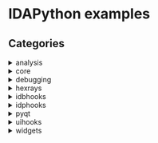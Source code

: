 # IDAPython examples

## Categories
<details>
  <summary>analysis</summary>
  <details>
    <summary>*dump_func_info*: </summary>

### Source code
<a href="https://github.com/idapython/src/blob/master/examples/analysis/dump_func_info.py">analysis/dump_func_info.py</a>

### Category
analysis

### Summary


### Description


### Keywords

### Uses
* ida_funcs.FUNC_FRAME
* ida_funcs.FUNC_LUMINA
* ida_funcs.FUNC_THUNK
* ida_funcs.get_fchunk
* ida_funcs.is_func_entry
* ida_funcs.is_func_tail
* ida_kernwin.get_screen_ea

### See also

  </details>
</details>
<details>
  <summary>core</summary>
  <details>
    <summary>*actions*: </summary>

### Source code
<a href="https://github.com/idapython/src/blob/master/examples/core/actions.py">core/actions.py</a>

### Category
core

### Summary


### Description


### Keywords

### Uses
* ida_kernwin.AST_DISABLE_FOR_WIDGET
* ida_kernwin.AST_ENABLE_FOR_WIDGET
* ida_kernwin.BWN_DISASM
* ida_kernwin.SETMENU_APP
* ida_kernwin.UI_Hooks
* ida_kernwin.action_desc_t
* ida_kernwin.action_handler_t
* ida_kernwin.attach_action_to_menu
* ida_kernwin.attach_action_to_popup
* ida_kernwin.attach_action_to_toolbar
* ida_kernwin.get_widget_type
* ida_kernwin.load_custom_icon
* ida_kernwin.register_action
* ida_kernwin.unregister_action

### See also

  </details>
  <details>
    <summary>*add_hotkey*: </summary>

### Source code
<a href="https://github.com/idapython/src/blob/master/examples/core/add_hotkey.py">core/add_hotkey.py</a>

### Category
core

### Summary


### Description


### Keywords

### Uses
* ida_kernwin.add_hotkey
* ida_kernwin.del_hotkey

### See also

  </details>
  <details>
    <summary>*add_idc_hotkey*: </summary>

### Source code
<a href="https://github.com/idapython/src/blob/master/examples/core/add_idc_hotkey.py">core/add_idc_hotkey.py</a>

### Category
core

### Summary


### Description


### Keywords

### Uses
* ida_expr.compile_idc_text
* ida_kernwin.add_idc_hotkey

### See also

  </details>
  <details>
    <summary>*auto_instantiate_widget_plugin*: </summary>

### Source code
<a href="https://github.com/idapython/src/blob/master/examples/core/auto_instantiate_widget_plugin.py">core/auto_instantiate_widget_plugin.py</a>

### Category
core

### Summary


### Description


### Keywords

### Uses
* ida_idaapi.plugin_t
* ida_kernwin.AST_ENABLE_ALWAYS
* ida_kernwin.SETMENU_APP
* ida_kernwin.UI_Hooks
* ida_kernwin.action_desc_t
* ida_kernwin.action_handler_t
* ida_kernwin.attach_action_to_menu
* ida_kernwin.find_widget
* ida_kernwin.register_action
* ida_kernwin.simplecustviewer_t
* ida_kernwin.simplecustviewer_t.Create

### See also

  </details>
  <details>
    <summary>*colorize_region*: </summary>

### Source code
<a href="https://github.com/idapython/src/blob/master/examples/core/colorize_region.py">core/colorize_region.py</a>

### Category
core

### Summary


### Description


### Keywords

### Uses

### See also

  </details>
  <details>
    <summary>*create_structure_programmatically*: </summary>

### Source code
<a href="https://github.com/idapython/src/blob/master/examples/core/create_structure_programmatically.py">core/create_structure_programmatically.py</a>

### Category
core

### Summary


### Description


### Keywords

### Uses
* ida_bytes.FF_BYTE
* ida_bytes.FF_DATA
* ida_bytes.FF_DOUBLE
* ida_bytes.FF_DWORD
* ida_bytes.FF_FLOAT
* ida_bytes.FF_OWORD
* ida_bytes.FF_PACKREAL
* ida_bytes.FF_QWORD
* ida_bytes.FF_STRLIT
* ida_bytes.FF_STRUCT
* ida_bytes.FF_TBYTE
* ida_bytes.FF_WORD
* ida_bytes.off_flag
* ida_bytes.stroff_flag
* ida_idaapi.BADADDR
* ida_nalt.STRTYPE_C
* ida_struct.add_struc
* ida_struct.get_struc_id
* ida_struct.get_struc_size
* idc.add_struc
* idc.add_struc_member
* idc.del_struc
* idc.set_member_type

### See also

  </details>
  <details>
    <summary>*custom_cli*: </summary>

### Source code
<a href="https://github.com/idapython/src/blob/master/examples/core/custom_cli.py">core/custom_cli.py</a>

### Category
core

### Summary


### Description


### Keywords

### Uses
* ida_idaapi.NW_CLOSEIDB
* ida_idaapi.NW_OPENIDB
* ida_idaapi.NW_REMOVE
* ida_idaapi.NW_TERMIDA
* ida_idaapi.notify_when
* ida_kernwin.cli_t

### See also

  </details>
  <details>
    <summary>*custom_data_types_and_formats*: </summary>

### Source code
<a href="https://github.com/idapython/src/blob/master/examples/core/custom_data_types_and_formats.py">core/custom_data_types_and_formats.py</a>

### Category
core

### Summary


### Description


### Keywords

### Uses
* ida_bytes.data_format_t
* ida_bytes.data_type_t
* ida_bytes.find_custom_data_type
* ida_bytes.get_byte
* ida_bytes.register_data_types_and_formats
* ida_bytes.unregister_data_types_and_formats
* ida_idaapi.NW_CLOSEIDB
* ida_idaapi.NW_OPENIDB
* ida_idaapi.NW_REMOVE
* ida_idaapi.NW_TERMIDA
* ida_idaapi.notify_when
* ida_idaapi.struct_unpack
* ida_lines.COLSTR
* ida_lines.SCOLOR_IMPNAME
* ida_lines.SCOLOR_INSN
* ida_lines.SCOLOR_NUMBER
* ida_lines.SCOLOR_REG
* ida_nalt.get_input_file_path
* ida_netnode.netnode
* ida_struct.is_member_id

### See also

  </details>
  <details>
    <summary>*dump_extra_comments*: </summary>

### Source code
<a href="https://github.com/idapython/src/blob/master/examples/core/dump_extra_comments.py">core/dump_extra_comments.py</a>

### Category
core

### Summary


### Description


### Keywords

### Uses
* ida_kernwin.AST_DISABLE_FOR_WIDGET
* ida_kernwin.AST_ENABLE_FOR_WIDGET
* ida_kernwin.BWN_DISASM
* ida_kernwin.action_desc_t
* ida_kernwin.action_handler_t
* ida_kernwin.attach_action_to_popup
* ida_kernwin.find_widget
* ida_kernwin.get_screen_ea
* ida_kernwin.register_action
* ida_kernwin.unregister_action
* ida_lines.E_NEXT
* ida_lines.E_PREV
* ida_lines.get_extra_cmt
* ida_view

### See also

  </details>
  <details>
    <summary>*dump_flowchart*: </summary>

### Source code
<a href="https://github.com/idapython/src/blob/master/examples/core/dump_flowchart.py">core/dump_flowchart.py</a>

### Category
core

### Summary


### Description


### Keywords

### Uses
* ida_funcs.get_func
* ida_gdl.FlowChart
* ida_gdl.qflow_chart_t
* ida_kernwin.get_screen_ea

### See also

  </details>
  <details>
    <summary>*extend_idc*: </summary>

### Source code
<a href="https://github.com/idapython/src/blob/master/examples/core/extend_idc.py">core/extend_idc.py</a>

### Category
core

### Summary


### Description


### Keywords

### Uses
* ida_expr.VT_LONG
* ida_expr.add_idc_func

### See also

  </details>
  <details>
    <summary>*idapythonrc*: </summary>

### Source code
<a href="https://github.com/idapython/src/blob/master/examples/core/idapythonrc.py">core/idapythonrc.py</a>

### Category
core

### Summary


### Description


### Keywords

### Uses

### See also

  </details>
  <details>
    <summary>*install_user_defined_prefix*: </summary>

### Source code
<a href="https://github.com/idapython/src/blob/master/examples/core/install_user_defined_prefix.py">core/install_user_defined_prefix.py</a>

### Category
core

### Summary


### Description


### Keywords

### Uses
* ida_idaapi.PLUGIN_KEEP
* ida_idaapi.plugin_t
* ida_lines.SCOLOR_INV
* ida_lines.user_defined_prefix_t

### See also

  </details>
  <details>
    <summary>*list_imports*: </summary>

### Source code
<a href="https://github.com/idapython/src/blob/master/examples/core/list_imports.py">core/list_imports.py</a>

### Category
core

### Summary


### Description


### Keywords

### Uses
* ida_nalt.enum_import_names
* ida_nalt.get_import_module_name
* ida_nalt.get_import_module_qty

### See also

  </details>
  <details>
    <summary>*list_patched_bytes*: </summary>

### Source code
<a href="https://github.com/idapython/src/blob/master/examples/core/list_patched_bytes.py">core/list_patched_bytes.py</a>

### Category
core

### Summary


### Description


### Keywords

### Uses
* ida_bytes.visit_patched_bytes
* ida_idaapi.BADADDR

### See also

  </details>
  <details>
    <summary>*list_problems*: </summary>

### Source code
<a href="https://github.com/idapython/src/blob/master/examples/core/list_problems.py">core/list_problems.py</a>

### Category
core

### Summary


### Description


### Keywords

### Uses
* ida_ida.inf_get_min_ea
* ida_idaapi.BADADDR
* ida_problems.PR_ATTN
* ida_problems.PR_BADSTACK
* ida_problems.PR_COLLISION
* ida_problems.PR_DECIMP
* ida_problems.PR_DISASM
* ida_problems.PR_FINAL
* ida_problems.PR_HEAD
* ida_problems.PR_ILLADDR
* ida_problems.PR_JUMP
* ida_problems.PR_MANYLINES
* ida_problems.PR_NOBASE
* ida_problems.PR_NOCMT
* ida_problems.PR_NOFOP
* ida_problems.PR_NONAME
* ida_problems.PR_NOXREFS
* ida_problems.PR_ROLLED
* ida_problems.get_problem
* ida_problems.get_problem_name

### See also

  </details>
  <details>
    <summary>*list_segment_functions*: </summary>

### Source code
<a href="https://github.com/idapython/src/blob/master/examples/core/list_segment_functions.py">core/list_segment_functions.py</a>

### Category
core

### Summary


### Description


### Keywords

### Uses
* ida_funcs.get_func
* ida_funcs.get_func_name
* ida_funcs.get_next_func
* ida_idaapi.BADADDR
* ida_kernwin.get_screen_ea
* ida_segment.getseg
* ida_xref.get_first_cref_to
* ida_xref.get_next_cref_to

### See also

  </details>
  <details>
    <summary>*list_segment_functions_using_idautils*: </summary>

### Source code
<a href="https://github.com/idapython/src/blob/master/examples/core/list_segment_functions_using_idautils.py">core/list_segment_functions_using_idautils.py</a>

### Category
core

### Summary


### Description


### Keywords

### Uses
* ida_funcs.get_func_name
* ida_idaapi.BADADDR
* ida_kernwin.get_screen_ea
* ida_segment.getseg
* idautils.CodeRefsTo
* idautils.Functions

### See also

  </details>
  <details>
    <summary>*list_stkvar_xrefs*: </summary>

### Source code
<a href="https://github.com/idapython/src/blob/master/examples/core/list_stkvar_xrefs.py">core/list_stkvar_xrefs.py</a>

### Category
core

### Summary


### Description


### Keywords

### Uses
* ida_bytes.get_flags
* ida_bytes.is_stkvar
* ida_frame.calc_stkvar_struc_offset
* ida_frame.get_frame
* ida_funcs.func_item_iterator_t
* ida_funcs.get_func
* ida_ida.UA_MAXOP
* ida_kernwin.AST_DISABLE_FOR_WIDGET
* ida_kernwin.AST_ENABLE_FOR_WIDGET
* ida_kernwin.BWN_DISASM
* ida_kernwin.action_desc_t
* ida_kernwin.action_handler_t
* ida_kernwin.get_current_viewer
* ida_kernwin.get_highlight
* ida_kernwin.get_screen_ea
* ida_kernwin.register_action
* ida_struct.get_member_by_name
* ida_struct.get_struc
* ida_ua.decode_insn
* ida_ua.insn_t

### See also

  </details>
  <details>
    <summary>*list_strings*: </summary>

### Source code
<a href="https://github.com/idapython/src/blob/master/examples/core/list_strings.py">core/list_strings.py</a>

### Category
core

### Summary


### Description


### Keywords

### Uses
* idautils.Strings

### See also

  </details>
  <details>
    <summary>*produce_c_file*: </summary>

### Source code
<a href="https://github.com/idapython/src/blob/master/examples/core/produce_c_file.py">core/produce_c_file.py</a>

### Category
core

### Summary


### Description


### Keywords

### Uses
* ida_auto.auto_wait
* ida_hexrays.VDRUN_MAYSTOP
* ida_hexrays.VDRUN_NEWFILE
* ida_hexrays.VDRUN_SILENT
* ida_hexrays.decompile_many
* ida_loader.PATH_TYPE_IDB
* ida_loader.get_path
* ida_pro.qexit

### See also

  </details>
  <details>
    <summary>*produce_lst_file*: </summary>

### Source code
<a href="https://github.com/idapython/src/blob/master/examples/core/produce_lst_file.py">core/produce_lst_file.py</a>

### Category
core

### Summary


### Description


### Keywords

### Uses
* ida_auto.auto_wait
* ida_fpro.qfile_t
* ida_ida.inf_get_max_ea
* ida_ida.inf_get_min_ea
* ida_loader.OFILE_LST
* ida_loader.PATH_TYPE_IDB
* ida_loader.gen_file
* ida_loader.get_path
* ida_pro.qexit

### See also

  </details>
  <details>
    <summary>*register_timer*: </summary>

### Source code
<a href="https://github.com/idapython/src/blob/master/examples/core/register_timer.py">core/register_timer.py</a>

### Category
core

### Summary


### Description


### Keywords

### Uses
* ida_kernwin.register_timer

### See also

  </details>
  <details>
    <summary>*trigger_actions_programmatically*: </summary>

### Source code
<a href="https://github.com/idapython/src/blob/master/examples/core/trigger_actions_programmatically.py">core/trigger_actions_programmatically.py</a>

### Category
core

### Summary


### Description


### Keywords

### Uses
* ida_kernwin.ask_yn
* ida_kernwin.execute_ui_requests
* ida_kernwin.msg
* ida_kernwin.process_ui_action

### See also

  </details>
</details>
<details>
  <summary>debugging</summary>
  <details>
    <summary>*automatic_steps*: </summary>

### Source code
<a href="https://github.com/idapython/src/blob/master/examples/debugging/dbghooks/automatic_steps.py">debugging/dbghooks/automatic_steps.py</a>

### Category
debugging

### Summary


### Description


### Keywords

### Uses
* ida_dbg.DBG_Hooks
* ida_dbg.get_reg_val
* ida_dbg.request_exit_process
* ida_dbg.request_run_to
* ida_dbg.request_step_over
* ida_dbg.run_requests
* ida_ida.inf_get_start_ip
* ida_idaapi.BADADDR
* ida_lines.generate_disasm_line
* ida_lines.tag_remove

### See also

  </details>
  <details>
    <summary>*dbg_trace*: </summary>

### Source code
<a href="https://github.com/idapython/src/blob/master/examples/debugging/dbghooks/dbg_trace.py">debugging/dbghooks/dbg_trace.py</a>

### Category
debugging

### Summary


### Description


### Keywords

### Uses
* GENDSM_FORCE_CODE
* GENDSM_REMOVE_TAGS
* NN_call
* NN_callfi
* NN_callni
* generate_disasm_line
* ida_dbg.DBG_Hooks
* ida_dbg.ST_OVER_DEBUG_SEG
* ida_dbg.ST_OVER_LIB_FUNC
* ida_dbg.enable_step_trace
* ida_dbg.get_process_state
* ida_dbg.get_reg_val
* ida_dbg.get_step_trace_options
* ida_dbg.load_debugger
* ida_dbg.refresh_debugger_memory
* ida_dbg.request_continue_process
* ida_dbg.request_enable_step_trace
* ida_dbg.request_set_step_trace_options
* ida_dbg.run_requests
* ida_dbg.run_to
* ida_dbg.set_step_trace_options
* ida_dbg.wait_for_next_event
* ida_ida.f_ELF
* ida_ida.f_MACHO
* ida_ida.f_PE
* ida_ida.inf_get_filetype
* ida_ida.inf_get_max_ea
* ida_ida.inf_get_min_ea
* ida_ida.inf_get_start_ip
* ida_pro.qexit
* ida_ua.decode_insn
* ida_ua.insn_t
* idc.ARGV

### See also

  </details>
  <details>
    <summary>*registers_context_menu*: </summary>

### Source code
<a href="https://github.com/idapython/src/blob/master/examples/debugging/misc/registers_context_menu.py">debugging/misc/registers_context_menu.py</a>

### Category
debugging

### Summary


### Description


### Keywords

### Uses
* ida_dbg.get_dbg_reg_info
* ida_dbg.get_reg_val
* ida_idd.register_info_t
* ida_kernwin.AST_DISABLE_FOR_WIDGET
* ida_kernwin.AST_ENABLE_FOR_WIDGET
* ida_kernwin.BWN_CPUREGS
* ida_kernwin.UI_Hooks
* ida_kernwin.action_desc_t
* ida_kernwin.action_handler_t
* ida_kernwin.attach_action_to_popup
* ida_kernwin.get_widget_type
* ida_kernwin.register_action
* ida_ua.dt_byte
* ida_ua.dt_dword
* ida_ua.dt_qword
* ida_ua.dt_word

### See also

  </details>
  <details>
    <summary>*show_debug_names*: </summary>

### Source code
<a href="https://github.com/idapython/src/blob/master/examples/debugging/show_debug_names.py">debugging/show_debug_names.py</a>

### Category
debugging

### Summary


### Description


### Keywords

### Uses
* ida_dbg.get_process_state
* ida_dbg.is_debugger_on
* ida_ida.inf_get_max_ea
* ida_ida.inf_get_min_ea
* ida_name.get_debug_names

### See also

  </details>
  <details>
    <summary>*simple_appcall_common*: </summary>

### Source code
<a href="https://github.com/idapython/src/blob/master/examples/debugging/appcall/simple_appcall_common.py">debugging/appcall/simple_appcall_common.py</a>

### Category
debugging

### Summary


### Description


### Keywords

### Uses
* ida_dbg.DBG_Hooks
* ida_dbg.run_to
* ida_idaapi.BADADDR
* ida_idd.Appcall
* ida_idd.Appcall.byref
* ida_idd.Appcall.int64
* ida_kernwin.get_screen_ea
* ida_name.get_name_ea
* ida_name.set_name
* ida_typeinf.apply_cdecl

### See also

  </details>
  <details>
    <summary>*simple_appcall_linux*: </summary>

### Source code
<a href="https://github.com/idapython/src/blob/master/examples/debugging/appcall/simple_appcall_linux.py">debugging/appcall/simple_appcall_linux.py</a>

### Category
debugging

### Summary


### Description


### Keywords

### Uses

### See also

  </details>
  <details>
    <summary>*simple_appcall_win*: </summary>

### Source code
<a href="https://github.com/idapython/src/blob/master/examples/debugging/appcall/simple_appcall_win.py">debugging/appcall/simple_appcall_win.py</a>

### Category
debugging

### Summary


### Description


### Keywords

### Uses
* ida_ida.inf_is_64bit

### See also

  </details>
</details>
<details>
  <summary>hexrays</summary>
  <details>
    <summary>*decompile_entry_points*: </summary>

### Source code
<a href="https://github.com/idapython/src/blob/master/examples/hexrays/decompile_entry_points.py">hexrays/decompile_entry_points.py</a>

### Category
hexrays

### Summary


### Description


### Keywords

### Uses
* ida_auto.auto_wait
* ida_entry.get_entry
* ida_entry.get_entry_ordinal
* ida_entry.get_entry_qty
* ida_hexrays.decompile
* ida_hexrays.init_hexrays_plugin
* ida_ida.cvar.inf.is_64bit
* ida_idp.PLFM_386
* ida_idp.PLFM_ARM
* ida_idp.PLFM_MIPS
* ida_idp.PLFM_PPC
* ida_idp.ph.id
* ida_loader.load_plugin

### See also

  </details>
  <details>
    <summary>*vds1*: </summary>

### Source code
<a href="https://github.com/idapython/src/blob/master/examples/hexrays/vds1.py">hexrays/vds1.py</a>

### Category
hexrays

### Summary


### Description


### Keywords

### Uses
* ida_funcs.get_func
* ida_hexrays.decompile
* ida_hexrays.get_hexrays_version
* ida_hexrays.init_hexrays_plugin
* ida_kernwin.get_screen_ea
* ida_lines.tag_remove

### See also

  </details>
  <details>
    <summary>*vds10*: </summary>

### Source code
<a href="https://github.com/idapython/src/blob/master/examples/hexrays/vds10.py">hexrays/vds10.py</a>

### Category
hexrays

### Summary


### Description


### Keywords

### Uses
* ida_bytes.get_cmt
* ida_hexrays.init_hexrays_plugin
* ida_hexrays.mop_str
* ida_hexrays.optinsn_t
* ida_idaapi.PLUGIN_HIDE
* ida_idaapi.PLUGIN_KEEP
* ida_idaapi.plugin_t
* ida_typeinf.STI_PCCHAR
* ida_typeinf.tinfo_t.get_stock

### See also

  </details>
  <details>
    <summary>*vds11*: </summary>

### Source code
<a href="https://github.com/idapython/src/blob/master/examples/hexrays/vds11.py">hexrays/vds11.py</a>

### Category
hexrays

### Summary


### Description


### Keywords

### Uses
* ida_hexrays.getf_reginsn
* ida_hexrays.init_hexrays_plugin
* ida_hexrays.m_goto
* ida_hexrays.optblock_t
* ida_idaapi.PLUGIN_HIDE
* ida_idaapi.PLUGIN_KEEP
* ida_idaapi.plugin_t

### See also

  </details>
  <details>
    <summary>*vds12*: </summary>

### Source code
<a href="https://github.com/idapython/src/blob/master/examples/hexrays/vds12.py">hexrays/vds12.py</a>

### Category
hexrays

### Summary


### Description


### Keywords

### Uses
* ida_bytes.get_flags
* ida_bytes.is_code
* ida_funcs.get_func
* ida_hexrays.ACFL_GUESS
* ida_hexrays.DECOMP_NO_CACHE
* ida_hexrays.DECOMP_WARNINGS
* ida_hexrays.GCO_DEF
* ida_hexrays.GCO_USE
* ida_hexrays.GC_REGS_AND_STKVARS
* ida_hexrays.MERR_OK
* ida_hexrays.MMAT_PREOPTIMIZED
* ida_hexrays.MUST_ACCESS
* ida_hexrays.gco_info_t
* ida_hexrays.gen_microcode
* ida_hexrays.get_current_operand
* ida_hexrays.get_merror_desc
* ida_hexrays.hexrays_failure_t
* ida_hexrays.init_hexrays_plugin
* ida_hexrays.mba_ranges_t
* ida_hexrays.mlist_t
* ida_hexrays.op_parent_info_t
* ida_hexrays.voff_t
* ida_kernwin.Choose
* ida_kernwin.get_screen_ea
* ida_kernwin.jumpto
* ida_kernwin.warning
* ida_lines.GENDSM_REMOVE_TAGS
* ida_lines.generate_disasm_line
* ida_pro.eavec_t

### See also

  </details>
  <details>
    <summary>*vds13*: </summary>

### Source code
<a href="https://github.com/idapython/src/blob/master/examples/hexrays/vds13.py">hexrays/vds13.py</a>

### Category
hexrays

### Summary


### Description


### Keywords

### Uses
* ida_bytes.get_flags
* ida_bytes.is_code
* ida_hexrays.DECOMP_WARNINGS
* ida_hexrays.gen_microcode
* ida_hexrays.hexrays_failure_t
* ida_hexrays.init_hexrays_plugin
* ida_hexrays.mba_ranges_t
* ida_hexrays.vd_printer_t
* ida_kernwin.read_range_selection
* ida_kernwin.warning
* ida_range.range_t

### See also

  </details>
  <details>
    <summary>*vds17*: </summary>

### Source code
<a href="https://github.com/idapython/src/blob/master/examples/hexrays/vds17.py">hexrays/vds17.py</a>

### Category
hexrays

### Summary


### Description


### Keywords

### Uses
* ida_hexrays.USE_KEYBOARD
* ida_hexrays.cot_add
* ida_hexrays.cot_cast
* ida_hexrays.cot_memptr
* ida_hexrays.cot_memref
* ida_hexrays.cot_num
* ida_hexrays.cot_ref
* ida_hexrays.get_hexrays_version
* ida_hexrays.get_widget_vdui
* ida_hexrays.init_hexrays_plugin
* ida_hexrays.select_udt_by_offset
* ida_hexrays.ui_stroff_applicator_t
* ida_hexrays.ui_stroff_ops_t
* ida_idaapi.BADADDR
* ida_idaapi.PLUGIN_HIDE
* ida_idaapi.PLUGIN_KEEP
* ida_idaapi.plugin_t
* ida_kernwin.AST_DISABLE_FOR_WIDGET
* ida_kernwin.AST_ENABLE_FOR_WIDGET
* ida_kernwin.BWN_PSEUDOCODE
* ida_kernwin.action_desc_t
* ida_kernwin.action_handler_t
* ida_kernwin.get_custom_viewer_curline
* ida_kernwin.msg
* ida_kernwin.register_action
* ida_kernwin.warning
* ida_lines.tag_remove
* ida_typeinf.PRTYPE_1LINE
* ida_typeinf.print_tinfo
* ida_typeinf.remove_pointer

### See also

  </details>
  <details>
    <summary>*vds19*: </summary>

### Source code
<a href="https://github.com/idapython/src/blob/master/examples/hexrays/vds19.py">hexrays/vds19.py</a>

### Category
hexrays

### Summary


### Description


### Keywords

### Uses
* ida_hexrays.init_hexrays_plugin
* ida_hexrays.m_bnot
* ida_hexrays.m_mov
* ida_hexrays.m_or
* ida_hexrays.minsn_visitor_t
* ida_hexrays.mop_t
* ida_hexrays.optinsn_t
* ida_idaapi.PLUGIN_HIDE
* ida_idaapi.PLUGIN_KEEP
* ida_idaapi.plugin_t

### See also

  </details>
  <details>
    <summary>*vds3*: </summary>

### Source code
<a href="https://github.com/idapython/src/blob/master/examples/hexrays/vds3.py">hexrays/vds3.py</a>

### Category
hexrays

### Summary


### Description


### Keywords

### Uses
* ida_hexrays.CMAT_FINAL
* ida_hexrays.CV_FAST
* ida_hexrays.CV_INSNS
* ida_hexrays.Hexrays_Hooks
* ida_hexrays.ITP_ELSE
* ida_hexrays.USE_KEYBOARD
* ida_hexrays.VDI_TAIL
* ida_hexrays.cexpr_t
* ida_hexrays.cit_if
* ida_hexrays.ctree_visitor_t
* ida_hexrays.get_widget_vdui
* ida_hexrays.init_hexrays_plugin
* ida_hexrays.lnot
* ida_hexrays.qswap
* ida_idaapi.PLUGIN_HIDE
* ida_idaapi.PLUGIN_KEEP
* ida_idaapi.plugin_t
* ida_kernwin.AST_DISABLE_FOR_WIDGET
* ida_kernwin.AST_ENABLE_FOR_WIDGET
* ida_kernwin.BWN_PSEUDOCODE
* ida_kernwin.action_desc_t
* ida_kernwin.action_handler_t
* ida_kernwin.attach_action_to_popup
* ida_kernwin.register_action
* ida_netnode.netnode

### See also

  </details>
  <details>
    <summary>*vds4*: </summary>

### Source code
<a href="https://github.com/idapython/src/blob/master/examples/hexrays/vds4.py">hexrays/vds4.py</a>

### Category
hexrays

### Summary


### Description


### Keywords

### Uses
* ida_bytes.get_radix
* ida_hexrays.CIT_COLLAPSED
* ida_hexrays.decompile
* ida_hexrays.init_hexrays_plugin
* ida_hexrays.lvar_uservec_t
* ida_hexrays.restore_user_cmts
* ida_hexrays.restore_user_iflags
* ida_hexrays.restore_user_labels
* ida_hexrays.restore_user_lvar_settings
* ida_hexrays.restore_user_numforms
* ida_hexrays.user_cmts_free
* ida_hexrays.user_iflags_free
* ida_hexrays.user_labels_free
* ida_hexrays.user_numforms_free
* ida_kernwin.get_screen_ea

### See also

  </details>
  <details>
    <summary>*vds5*: </summary>

### Source code
<a href="https://github.com/idapython/src/blob/master/examples/hexrays/vds5.py">hexrays/vds5.py</a>

### Category
hexrays

### Summary


### Description


### Keywords

### Uses
* ida_gdl.display_gdl
* ida_hexrays.Hexrays_Hooks
* ida_hexrays.USE_KEYBOARD
* ida_hexrays.cit_asm
* ida_hexrays.cit_goto
* ida_hexrays.cot_helper
* ida_hexrays.cot_memptr
* ida_hexrays.cot_memref
* ida_hexrays.cot_num
* ida_hexrays.cot_obj
* ida_hexrays.cot_ptr
* ida_hexrays.cot_str
* ida_hexrays.cot_var
* ida_hexrays.ctree_parentee_t
* ida_hexrays.get_ctype_name
* ida_hexrays.get_widget_vdui
* ida_hexrays.init_hexrays_plugin
* ida_idaapi.PLUGIN_HIDE
* ida_idaapi.PLUGIN_KEEP
* ida_idaapi.plugin_t
* ida_kernwin.AST_DISABLE_FOR_WIDGET
* ida_kernwin.AST_ENABLE_FOR_WIDGET
* ida_kernwin.BWN_PSEUDOCODE
* ida_kernwin.action_desc_t
* ida_kernwin.action_handler_t
* ida_kernwin.attach_action_to_popup
* ida_kernwin.register_action
* ida_kernwin.warning
* ida_lines.tag_remove
* ida_pro.str2user

### See also

  </details>
  <details>
    <summary>*vds6*: </summary>

### Source code
<a href="https://github.com/idapython/src/blob/master/examples/hexrays/vds6.py">hexrays/vds6.py</a>

### Category
hexrays

### Summary


### Description


### Keywords

### Uses
* ida_hexrays.Hexrays_Hooks
* ida_hexrays.init_hexrays_plugin
* ida_idaapi.PLUGIN_HIDE
* ida_idaapi.PLUGIN_KEEP
* ida_idaapi.plugin_t
* ida_lines.tag_advance
* ida_lines.tag_skipcodes

### See also

  </details>
  <details>
    <summary>*vds7*: </summary>

### Source code
<a href="https://github.com/idapython/src/blob/master/examples/hexrays/vds7.py">hexrays/vds7.py</a>

### Category
hexrays

### Summary


### Description


### Keywords

### Uses
* ida_hexrays.CMAT_BUILT
* ida_hexrays.CV_FAST
* ida_hexrays.Hexrays_Hooks
* ida_hexrays.cit_block
* ida_hexrays.ctree_visitor_t
* ida_hexrays.init_hexrays_plugin

### See also

  </details>
  <details>
    <summary>*vds8*: </summary>

### Source code
<a href="https://github.com/idapython/src/blob/master/examples/hexrays/vds8.py">hexrays/vds8.py</a>

### Category
hexrays

### Summary


### Description


### Keywords

### Uses
* ida_allins.ARM_svc
* ida_hexrays.get_widget_vdui
* ida_hexrays.init_hexrays_plugin
* ida_hexrays.install_microcode_filter
* ida_hexrays.udc_filter_t
* ida_kernwin.AST_DISABLE_FOR_WIDGET
* ida_kernwin.AST_ENABLE_FOR_WIDGET
* ida_kernwin.BWN_PSEUDOCODE
* ida_kernwin.UI_Hooks
* ida_kernwin.action_desc_t
* ida_kernwin.action_handler_t
* ida_kernwin.attach_action_to_popup
* ida_kernwin.get_widget_type
* ida_kernwin.register_action

### See also

  </details>
  <details>
    <summary>*vds_create_hint*: </summary>

### Source code
<a href="https://github.com/idapython/src/blob/master/examples/hexrays/vds_create_hint.py">hexrays/vds_create_hint.py</a>

### Category
hexrays

### Summary


### Description


### Keywords

### Uses
* ida_hexrays.Hexrays_Hooks
* ida_hexrays.USE_MOUSE
* ida_hexrays.VDI_EXPR
* ida_hexrays.VDI_LVAR
* ida_hexrays.cit_if
* ida_hexrays.cot_call

### See also

  </details>
  <details>
    <summary>*vds_hooks*: </summary>

### Source code
<a href="https://github.com/idapython/src/blob/master/examples/hexrays/vds_hooks.py">hexrays/vds_hooks.py</a>

### Category
hexrays

### Summary


### Description


### Keywords

### Uses
* ida_hexrays.Hexrays_Hooks

### See also

  </details>
  <details>
    <summary>*vds_modify_user_lvars*: </summary>

### Source code
<a href="https://github.com/idapython/src/blob/master/examples/hexrays/vds_modify_user_lvars.py">hexrays/vds_modify_user_lvars.py</a>

### Category
hexrays

### Summary


### Description


### Keywords

### Uses
* ida_hexrays.modify_user_lvars
* ida_hexrays.user_lvar_modifier_t
* ida_typeinf.parse_decl
* ida_typeinf.tinfo_t
* idc.here

### See also

  </details>
  <details>
    <summary>*vds_xrefs*: </summary>

### Source code
<a href="https://github.com/idapython/src/blob/master/examples/hexrays/vds_xrefs.py">hexrays/vds_xrefs.py</a>

### Category
hexrays

### Summary


### Description


### Keywords

### Uses
* ida_funcs.get_func_name
* ida_hexrays.Hexrays_Hooks
* ida_hexrays.USE_KEYBOARD
* ida_hexrays.VDI_EXPR
* ida_hexrays.VDI_FUNC
* ida_hexrays.cexpr_t
* ida_hexrays.cfunc_t
* ida_hexrays.cinsn_t
* ida_hexrays.decompile
* ida_hexrays.get_widget_vdui
* ida_hexrays.init_hexrays_plugin
* ida_hexrays.open_pseudocode
* ida_hexrays.qstring_printer_t
* ida_idaapi.BADADDR
* ida_kernwin.AST_DISABLE
* ida_kernwin.AST_DISABLE_FOR_WIDGET
* ida_kernwin.AST_ENABLE
* ida_kernwin.BWN_PSEUDOCODE
* ida_kernwin.PluginForm
* ida_kernwin.PluginForm.Show
* ida_kernwin.action_desc_t
* ida_kernwin.action_handler_t
* ida_kernwin.attach_action_to_popup
* ida_kernwin.register_action
* ida_struct.get_member
* ida_struct.get_struc
* ida_struct.get_struc_id
* ida_typeinf.PRTYPE_1LINE
* ida_typeinf.print_tinfo
* idautils.Functions
* idautils.XrefsTo

### See also

  </details>
</details>
<details>
  <summary>idbhooks</summary>
  <details>
    <summary>*operand_changed*: </summary>

### Source code
<a href="https://github.com/idapython/src/blob/master/examples/idbhooks/operand_changed.py">idbhooks/operand_changed.py</a>

### Category
idbhooks

### Summary


### Description


### Keywords

### Uses
* ida_bytes.ALOPT_IGNCLT
* ida_bytes.ALOPT_IGNHEADS
* ida_bytes.get_flags
* ida_bytes.get_max_strlit_length
* ida_bytes.get_opinfo
* ida_bytes.get_strlit_contents
* ida_bytes.is_custfmt
* ida_bytes.is_custom
* ida_bytes.is_enum
* ida_bytes.is_off
* ida_bytes.is_strlit
* ida_bytes.is_stroff
* ida_bytes.is_struct
* ida_enum.get_enum_name
* ida_idp.IDB_Hooks
* ida_nalt.STRENC_DEFAULT
* ida_nalt.get_default_encoding_idx
* ida_nalt.get_encoding_name
* ida_nalt.get_str_encoding_idx
* ida_nalt.get_strtype_bpu
* ida_nalt.opinfo_t
* ida_struct.get_struc_name

### See also

  </details>
  <details>
    <summary>*replay_prototypes_changes*: </summary>

### Source code
<a href="https://github.com/idapython/src/blob/master/examples/idbhooks/replay_prototypes_changes.py">idbhooks/replay_prototypes_changes.py</a>

### Category
idbhooks

### Summary


### Description


### Keywords

### Uses
* ida_funcs.get_func
* ida_idp.IDB_Hooks
* ida_typeinf.PRTYPE_1LINE
* ida_typeinf.TINFO_DEFINITE
* ida_typeinf.apply_tinfo
* ida_typeinf.get_idati
* ida_typeinf.tinfo_t

### See also

  </details>
</details>
<details>
  <summary>idphooks</summary>
  <details>
    <summary>*ana_emu_out*: </summary>

### Source code
<a href="https://github.com/idapython/src/blob/master/examples/idphooks/ana_emu_out.py">idphooks/ana_emu_out.py</a>

### Category
idphooks

### Summary


### Description


### Keywords

### Uses
* ida_bytes.get_wide_dword
* ida_bytes.get_wide_word
* ida_idp.CUSTOM_INSN_ITYPE
* ida_idp.IDP_Hooks
* ida_idp.PLFM_ARM
* ida_idp.ph.id
* ida_idp.str2reg
* ida_segregs.get_sreg

### See also

  </details>
  <details>
    <summary>*assemble*: </summary>

### Source code
<a href="https://github.com/idapython/src/blob/master/examples/idphooks/assemble.py">idphooks/assemble.py</a>

### Category
idphooks

### Summary


### Description


### Keywords

### Uses
* ida_idp.IDP_Hooks
* idautils.DecodeInstruction

### See also

  </details>
</details>
<details>
  <summary>pyqt</summary>
  <details>
    <summary>*inject_command*: </summary>

### Source code
<a href="https://github.com/idapython/src/blob/master/examples/pyqt/inject_command.py">pyqt/inject_command.py</a>

### Category
pyqt

### Summary


### Description


### Keywords

### Uses
* ida_kernwin.PluginForm.TWidgetToPyQtWidget
* ida_kernwin.disabled_script_timeout_t
* ida_kernwin.find_widget
* ida_kernwin.process_ui_action

### See also

  </details>
  <details>
    <summary>*paint_over_navbar*: </summary>

### Source code
<a href="https://github.com/idapython/src/blob/master/examples/pyqt/paint_over_navbar.py">pyqt/paint_over_navbar.py</a>

### Category
pyqt

### Summary


### Description


### Keywords

### Uses
* ida_kernwin.PluginForm.FormToPyQtWidget
* ida_kernwin.get_navband_pixel
* ida_kernwin.open_navband_window
* ida_segment.get_segm_qty
* ida_segment.getnseg
* idc.here

### See also

  </details>
  <details>
    <summary>*populate_pluginform_with_pyqt_widgets*: </summary>

### Source code
<a href="https://github.com/idapython/src/blob/master/examples/pyqt/populate_pluginform_with_pyqt_widgets.py">pyqt/populate_pluginform_with_pyqt_widgets.py</a>

### Category
pyqt

### Summary


### Description


### Keywords

### Uses
* ida_kernwin.PluginForm

### See also

  </details>
</details>
<details>
  <summary>uihooks</summary>
  <details>
    <summary>*lines_rendering*: </summary>

### Source code
<a href="https://github.com/idapython/src/blob/master/examples/uihooks/lines_rendering.py">uihooks/lines_rendering.py</a>

### Category
uihooks

### Summary


### Description


### Keywords

### Uses
* ida_bytes.next_head
* ida_idaapi.BADADDR
* ida_kernwin.CK_EXTRA1
* ida_kernwin.CK_EXTRA10
* ida_kernwin.CK_EXTRA11
* ida_kernwin.CK_EXTRA12
* ida_kernwin.CK_EXTRA13
* ida_kernwin.CK_EXTRA14
* ida_kernwin.CK_EXTRA15
* ida_kernwin.CK_EXTRA16
* ida_kernwin.CK_EXTRA2
* ida_kernwin.CK_EXTRA3
* ida_kernwin.CK_EXTRA4
* ida_kernwin.CK_EXTRA5
* ida_kernwin.CK_EXTRA6
* ida_kernwin.CK_EXTRA7
* ida_kernwin.CK_EXTRA8
* ida_kernwin.CK_EXTRA9
* ida_kernwin.CK_TRACE
* ida_kernwin.CK_TRACE_OVL
* ida_kernwin.LROEF_CPS_RANGE
* ida_kernwin.UI_Hooks
* ida_kernwin.get_screen_ea
* ida_kernwin.line_rendering_output_entry_t
* ida_kernwin.refresh_idaview_anyway

### See also

  </details>
  <details>
    <summary>*log_misc_events*: </summary>

### Source code
<a href="https://github.com/idapython/src/blob/master/examples/uihooks/log_misc_events.py">uihooks/log_misc_events.py</a>

### Category
uihooks

### Summary


### Description


### Keywords

### Uses
* ida_kernwin.UI_Hooks

### See also

  </details>
  <details>
    <summary>*prevent_jump*: </summary>

### Source code
<a href="https://github.com/idapython/src/blob/master/examples/uihooks/prevent_jump.py">uihooks/prevent_jump.py</a>

### Category
uihooks

### Summary


### Description


### Keywords

### Uses
* ida_kernwin.UI_Hooks

### See also

  </details>
</details>
<details>
  <summary>widgets</summary>
  <details>
    <summary>*askusingform*: </summary>

### Source code
<a href="https://github.com/idapython/src/blob/master/examples/widgets/forms/askusingform.py">widgets/forms/askusingform.py</a>

### Category
widgets

### Summary


### Description


### Keywords

### Uses
* ida_kernwin.Choose
* ida_kernwin.Choose.CH_MULTI
* ida_kernwin.Form
* ida_kernwin.PluginForm.FORM_TAB
* ida_kernwin.ask_str

### See also

  </details>
  <details>
    <summary>*choose*: </summary>

### Source code
<a href="https://github.com/idapython/src/blob/master/examples/widgets/tabular_views/custom/choose.py">widgets/tabular_views/custom/choose.py</a>

### Category
widgets

### Summary


### Description


### Keywords

### Uses
* Choose
* Choose.ALL_CHANGED
* Choose.CH_CAN_DEL
* Choose.CH_CAN_EDIT
* Choose.CH_CAN_INS
* Choose.CH_CAN_REFRESH
* Choose.CH_RESTORE
* Choose.NOTHING_CHANGED
* ida_kernwin.AST_DISABLE_FOR_WIDGET
* ida_kernwin.AST_ENABLE_FOR_WIDGET
* ida_kernwin.action_desc_t
* ida_kernwin.action_handler_t
* ida_kernwin.attach_action_to_popup
* ida_kernwin.is_chooser_widget
* ida_kernwin.register_action
* ida_kernwin.unregister_action

### See also

  </details>
  <details>
    <summary>*choose_multi*: </summary>

### Source code
<a href="https://github.com/idapython/src/blob/master/examples/widgets/tabular_views/custom/choose_multi.py">widgets/tabular_views/custom/choose_multi.py</a>

### Category
widgets

### Summary


### Description


### Keywords

### Uses
* Choose
* Choose.ALL_CHANGED
* Choose.CHCOL_HEX
* Choose.CH_MULTI
* Choose.NOTHING_CHANGED

### See also

  </details>
  <details>
    <summary>*custom_graph_with_actions*: </summary>

### Source code
<a href="https://github.com/idapython/src/blob/master/examples/widgets/graphs/custom_graph_with_actions.py">widgets/graphs/custom_graph_with_actions.py</a>

### Category
widgets

### Summary


### Description


### Keywords

### Uses
* ida_funcs.get_func
* ida_funcs.get_func_name
* ida_graph.GraphViewer
* ida_graph.get_graph_viewer
* ida_graph.screen_graph_selection_t
* ida_graph.viewer_get_selection
* ida_idp.is_call_insn
* ida_kernwin.AST_ENABLE_ALWAYS
* ida_kernwin.View_Hooks
* ida_kernwin.action_desc_t
* ida_kernwin.action_handler_t
* ida_kernwin.attach_dynamic_action_to_popup
* ida_kernwin.get_screen_ea
* ida_ua.decode_insn
* ida_ua.insn_t
* ida_xref.XREF_FAR
* idautils.FuncItems
* idautils.XrefsFrom

### See also

  </details>
  <details>
    <summary>*custom_viewer*: </summary>

### Source code
<a href="https://github.com/idapython/src/blob/master/examples/widgets/listings/custom_viewer.py">widgets/listings/custom_viewer.py</a>

### Category
widgets

### Summary


### Description


### Keywords

### Uses
* ida_kernwin.AST_ENABLE_ALWAYS
* ida_kernwin.action_desc_t
* ida_kernwin.action_handler_t
* ida_kernwin.ask_long
* ida_kernwin.ask_str
* ida_kernwin.attach_action_to_popup
* ida_kernwin.register_action
* ida_kernwin.simplecustviewer_t
* ida_kernwin.simplecustviewer_t.Create
* ida_kernwin.simplecustviewer_t.Show
* ida_kernwin.unregister_action
* ida_lines.COLOR_DEFAULT
* ida_lines.COLOR_DNAME
* ida_lines.COLSTR
* ida_lines.SCOLOR_PREFIX
* ida_lines.SCOLOR_VOIDOP

### See also

  </details>
  <details>
    <summary>*func_chooser*: </summary>

### Source code
<a href="https://github.com/idapython/src/blob/master/examples/widgets/tabular_views/custom/func_chooser.py">widgets/tabular_views/custom/func_chooser.py</a>

### Category
widgets

### Summary


### Description


### Keywords

### Uses
* Choose
* Choose.ALL_CHANGED
* Choose.CHCOL_HEX
* Choose.CHCOL_PLAIN
* Choose.NOTHING_CHANGED
* idautils.Functions
* idc.del_func
* idc.jumpto

### See also

  </details>
  <details>
    <summary>*save_and_restore_listing_pos*: </summary>

### Source code
<a href="https://github.com/idapython/src/blob/master/examples/widgets/listings/save_and_restore_listing_pos.py">widgets/listings/save_and_restore_listing_pos.py</a>

### Category
widgets

### Summary


### Description


### Keywords

### Uses
* ida_kernwin.AST_DISABLE_FOR_WIDGET
* ida_kernwin.AST_ENABLE_FOR_WIDGET
* ida_kernwin.BWN_CUSTVIEW
* ida_kernwin.BWN_DISASM
* ida_kernwin.BWN_ENUMS
* ida_kernwin.BWN_PSEUDOCODE
* ida_kernwin.BWN_STRUCTS
* ida_kernwin.action_desc_t
* ida_kernwin.action_handler_t
* ida_kernwin.custom_viewer_jump
* ida_kernwin.find_widget
* ida_kernwin.get_custom_viewer_location
* ida_kernwin.register_action
* ida_kernwin.unregister_action
* ida_moves.lochist_entry_t

### See also

  </details>
  <details>
    <summary>*show_and_hide_waitbox*: </summary>

### Source code
<a href="https://github.com/idapython/src/blob/master/examples/widgets/waitbox/show_and_hide_waitbox.py">widgets/waitbox/show_and_hide_waitbox.py</a>

### Category
widgets

### Summary


### Description


### Keywords

### Uses
* ida_funcs.get_func
* ida_hexrays.DecompilationFailure
* ida_hexrays.decompile
* ida_kernwin.hide_wait_box
* ida_kernwin.replace_wait_box
* ida_kernwin.show_wait_box
* ida_kernwin.user_cancelled
* idautils.Functions

### See also

  </details>
  <details>
    <summary>*show_selected_strings*: </summary>

### Source code
<a href="https://github.com/idapython/src/blob/master/examples/widgets/tabular_views/strings_window/show_selected_strings.py">widgets/tabular_views/strings_window/show_selected_strings.py</a>

### Category
widgets

### Summary


### Description


### Keywords

### Uses
* ida_bytes.get_strlit_contents
* ida_idaapi.BADADDR
* ida_kernwin.AST_DISABLE_FOR_WIDGET
* ida_kernwin.AST_ENABLE_FOR_WIDGET
* ida_kernwin.BWN_STRINGS
* ida_kernwin.action_desc_t
* ida_kernwin.action_handler_t
* ida_kernwin.attach_action_to_popup
* ida_kernwin.find_widget
* ida_kernwin.get_chooser_data
* ida_kernwin.open_strings_window
* ida_kernwin.register_action
* ida_kernwin.unregister_action
* ida_strlist.get_strlist_item
* ida_strlist.string_info_t

### See also

  </details>
  <details>
    <summary>*sync_two_graphs*: </summary>

### Source code
<a href="https://github.com/idapython/src/blob/master/examples/widgets/graphs/sync_two_graphs.py">widgets/graphs/sync_two_graphs.py</a>

### Category
widgets

### Summary


### Description


### Keywords

### Uses
* ida_graph.GLICTL_CENTER
* ida_graph.viewer_fit_window
* ida_graph.viewer_get_gli
* ida_graph.viewer_set_gli
* ida_kernwin.DP_RIGHT
* ida_kernwin.IDAViewWrapper
* ida_kernwin.MFF_FAST
* ida_kernwin.TCCRT_GRAPH
* ida_kernwin.execute_sync
* ida_kernwin.find_widget
* ida_kernwin.get_custom_viewer_place
* ida_kernwin.jumpto
* ida_kernwin.open_disasm_window
* ida_kernwin.set_dock_pos
* ida_kernwin.set_view_renderer_type
* ida_moves.graph_location_info_t

### See also

  </details>
  <details>
    <summary>*wrap_idaview*: </summary>

### Source code
<a href="https://github.com/idapython/src/blob/master/examples/widgets/idaview/wrap_idaview.py">widgets/idaview/wrap_idaview.py</a>

### Category
widgets

### Summary


### Description


### Keywords

### Uses
* ida_graph.NIF_BG_COLOR
* ida_graph.NIF_FRAME_COLOR
* ida_graph.node_info_t
* ida_kernwin.IDAViewWrapper
* ida_kernwin.MFF_FAST
* ida_kernwin.TCCRT_FLAT
* ida_kernwin.TCCRT_GRAPH
* ida_kernwin.execute_sync

### See also

  </details>
</details>
